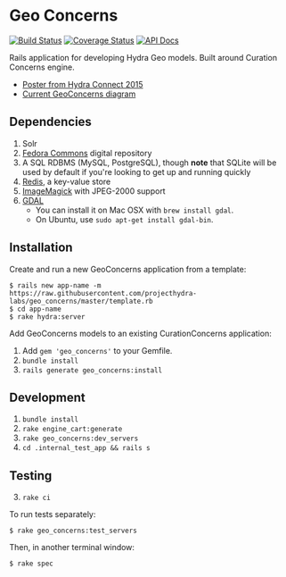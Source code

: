 # Geo Concerns
[![Build Status](https://travis-ci.org/projecthydra-labs/geo_concerns.svg)](https://travis-ci.org/projecthydra-labs/geo_concerns)
[![Coverage Status](https://coveralls.io/repos/github/projecthydra-labs/geo_concerns/badge.svg?branch=master)](https://coveralls.io/github/projecthydra-labs/geo_concerns?branch=master)
[![API Docs](http://img.shields.io/badge/API-docs-blue.svg)](http://www.rubydoc.info/github/projecthydra-labs/geo_concerns)

Rails application for developing Hydra Geo models. Built around Curation Concerns engine.

* [Poster from Hydra Connect 2015](https://drive.google.com/file/d/0B5fLh2mc4FCbOUpWaTFOVmI4Nkk/view?pli=1)
* [Current GeoConcerns diagram](https://github.com/projecthydra-labs/geo_concerns/raw/master/docs/pcdm-geo-model.pdf)


## Dependencies

1. Solr
1. [Fedora Commons](http://www.fedora-commons.org/) digital repository
1. A SQL RDBMS (MySQL, PostgreSQL), though **note** that SQLite will be used by default if you're looking to get up and running quickly
1. [Redis](http://redis.io/), a key-value store
1. [ImageMagick](http://www.imagemagick.org/) with JPEG-2000 support
1. [GDAL](http://www.gdal.org/)
    * You can install it on Mac OSX with `brew install gdal`.
    * On Ubuntu, use `sudo apt-get install gdal-bin`.

## Installation

Create and run a new GeoConcerns application from a template:

```
$ rails new app-name -m https://raw.githubusercontent.com/projecthydra-labs/geo_concerns/master/template.rb
$ cd app-name
$ rake hydra:server
```

Add GeoConcerns models to an existing CurationConcerns application:

1. Add `gem 'geo_concerns'` to your Gemfile.
2. `bundle install`
3. `rails generate geo_concerns:install`

## Development

1. `bundle install`
2. `rake engine_cart:generate`
3. `rake geo_concerns:dev_servers`
4. `cd .internal_test_app && rails s`

## Testing

3. `rake ci`

To run tests separately:

```
$ rake geo_concerns:test_servers
```

Then, in another terminal window:

```
$ rake spec
```
